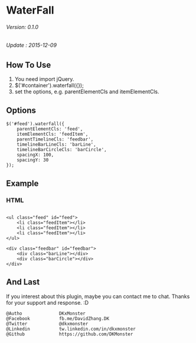 # WaterFall

###### Version: 0.1.0
###### Update : 2015-12-09

## How To Use
1. You need import jQuery. 
2. $('#container').waterfall({}); 
3. set the options, e.g. parentElementCls and itemElementCls. 

## Options

```
$('#feed').waterfall({
	parentElementCls: 'feed',
	itemElementCls: 'feedItem',
	parentTimelineCls: 'feedbar',
	timelineBarLineCls: 'barLine',
	timelineBarCircleCls: 'barCircle',
	spacingX: 100,
	spacingY: 30
});
```

## Example


### HTML
```

<ul class="feed" id="feed">
	<li class="feedItem"></li>
	<li class="feedItem"></li>
	<li class="feedItem"></li>
</ul>

<div class="feedbar" id="feedbar">
	<div class="barLine"></div>
	<div class="barCircle"></div>
</div>

```

## And Last

If you interest about this plugin, maybe you can contact me to chat. Thanks for your support and response. :D

	@Autho				DKxMonster
	@Facebook			fb.me/DavidZhang.DK
	@Twitter			@dkxmonster
	@Linkedin			tw.linkedin.com/in/dkxmonster
	@Github				https://github.com/DKMonster
